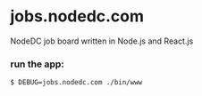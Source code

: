 # jobs.nodedc.com

NodeDC job board written in Node.js and React.js

### run the app:

    $ DEBUG=jobs.nodedc.com ./bin/www
